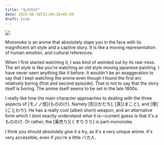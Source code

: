 ```yaml
---
title: "もののけ"
date: 2025-06-30T21:04:16+05:30
draft: true
---
```


![](/content-media/mononoke/home.jpg)

Mononoke is an anime that absolutely slaps you in the face with its magnificent
art style and a captive story. It is like a moving representation of human emotion,
and cultural references.

When I first started watching it, I was kind of weirded out by its raw-ness. The 
art style is like you're watching an old style moving japanese painting.
I have never seen anything like it before. It wouldn't be an exaggeration to say
that I kept watching the anime even though I found the first arc relatively boring
(first and second episode). That is not to say that the story itself is boring.
The anime itself seems to be set in the late 1800s.

I really like how the main character approaches to dealing with the three aspects
of [モノノ怪]{もののけ}. Namely [形]{かたち}, [真]{まこと}, and [理]{ことわり}.
He has a really cool (albeit short) weapon, and an alternative form which I dont
exactly understand what it is—current guess is that it's a もののけ. Or rather,
the [薬売り]{くすりうり} is part-mononoke.

I think you should absolutely give it a try, as it's a very unique anime.
It's very accessible, even if you're a little バカ人.